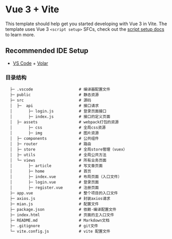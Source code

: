 # Vue 3 + Vite

This template should help get you started developing with Vue 3 in Vite. The template uses Vue 3 `<script setup>` SFCs, check out the [script setup docs](https://v3.vuejs.org/api/sfc-script-setup.html#sfc-script-setup) to learn more.

## Recommended IDE Setup

- [VS Code](https://code.visualstudio.com/) + [Volar](https://marketplace.visualstudio.com/items?itemName=Vue.volar)
### 目录结构

```
  ├─ .vscode                    # 编译器配置文件
  ├─ public                     # 静态资源
  ├─ src                        # 源码
  │  ├─  api                    # 接口请求
  │       ├─ login.js           # 登录页面接口
  │       ├─ index.js           # 接口的定义页面
  │  ├─ assets                  # webpack打包的资源
  │       ├─ css                # 全局css资源
  │       ├─ img                # 图片资源
  │  ├─ components              # 公共组件
  │  ├─ router                  # 路由
  │  ├─ store                   # 全局store管理（vuex）
  │  ├─ utils                   # 全局公共方法
  │  └─ views                   # 所有业务页面
  │       ├─ article            # 写文章页面
  │       ├─ home               # 首页
  │       ├─ index.vue          # 布局页面（入口文件）
  │       ├─ login.vue          # 登录页面
  │       ├─ register.vue       # 注册页面
  ├─ app.vue                    # 整个项目的入口文件
  ├─ axios.js                   # 封装axios请求
  ├─ mian.js                    # 配置文件
  ├─ package.json               # 依赖·编译配置文件
  ├─ index.html                 # 页面的主入口文件
  ├─ README.md                  # Markdown文档
  ├─ .gitignore                 # git文件
  └─ vite.config.js             # vite 配置文件
```